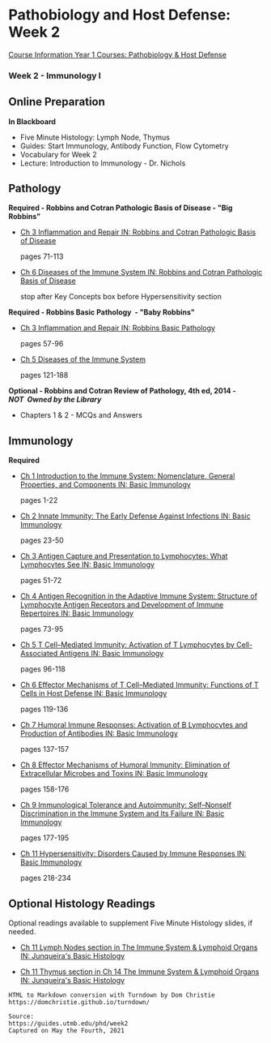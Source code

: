 # Pathobiology and Host Defense: Week 2

[Course Information Year 1 Courses: Pathobiology & Host Defense](/usmle/phd/course-information.md)

### Week 2 - Immunology I

## Online Preparation

**In Blackboard**

*   Five Minute Histology: Lymph Node, Thymus
*   Guides: Start Immunology, Antibody Function, Flow Cytometry
*   Vocabulary for Week 2
*   Lecture: Introduction to Immunology - Dr. Nichols

## Pathology

**Required - Robbins and Cotran Pathologic Basis of Disease - "Big Robbins"**

*   [Ch 3 Inflammation and Repair IN: Robbins and Cotran Pathologic Basis of Disease](http://libux.utmb.edu/login?url=https://www.clinicalkey.com/#!/content/book/3-s2.0-B9780323531139000030)
    
    pages 71-113
    
*   [Ch 6 Diseases of the Immune System IN: Robbins and Cotran Pathologic Basis of Disease](http://libux.utmb.edu/login?url=https://www.clinicalkey.com/#!/content/book/3-s2.0-B9780323531139000066)
    
    stop after Key Concepts box before Hypersensitivity section
    

**Required - Robbins Basic Pathology  - "Baby Robbins"**

*   [Ch 3 Inflammation and Repair IN: Robbins Basic Pathology](http://libux.utmb.edu/login?url=https://www.clinicalkey.com/#!/content/book/3-s2.0-B978032335317500003X)
    
    pages 57-96
    
*   [Ch 5 Diseases of the Immune System](http://libux.utmb.edu/login?url=https://www.clinicalkey.com/#!/content/book/3-s2.0-B9780323353175000053)
    
    pages 121-188
    

**Optional - Robbins and Cotran Review of Pathology, 4th ed, 2014 -_NOT_  _Owned by the Library_**

*   Chapters 1 & 2 - MCQs and Answers

## Immunology

**Required**

*   [Ch 1 Introduction to the Immune System: Nomenclature, General Properties, and Components IN: Basic Immunology](http://libux.utmb.edu/login?url=https://www.clinicalkey.com/#!/content/book/3-s2.0-B9780323549431000015)
    
    pages 1-22
    
*   [Ch 2 Innate Immunity: The Early Defense Against Infections IN: Basic Immunology](http://libux.utmb.edu/login?url=https://www.clinicalkey.com/#!/content/book/3-s2.0-B9780323549431000027)
    
    pages 23-50
    
*   [Ch 3 Antigen Capture and Presentation to Lymphocytes: What Lymphocytes See IN: Basic Immunology](http://libux.utmb.edu/login?url=https://www.clinicalkey.com/#!/content/book/3-s2.0-B9780323549431000039)
    
    pages 51-72
    
*   [Ch 4 Antigen Recognition in the Adaptive Immune System: Structure of Lymphocyte Antigen Receptors and Development of Immune Repertoires IN: Basic Immunology](http://libux.utmb.edu/login?url=https://www.clinicalkey.com/#!/content/book/3-s2.0-B9780323549431000040)
    
    pages 73-95
    
*   [Ch 5 T Cell–Mediated Immunity: Activation of T Lymphocytes by Cell-Associated Antigens IN: Basic Immunology](http://libux.utmb.edu/login?url=https://www.clinicalkey.com/#!/content/book/3-s2.0-B9780323549431000052)
    
    pages 96-118
    
*   [Ch 6 Effector Mechanisms of T Cell–Mediated Immunity: Functions of T Cells in Host Defense IN: Basic Immunology](http://libux.utmb.edu/login?url=https://www.clinicalkey.com/#!/content/book/3-s2.0-B9780323549431000064)
    
    pages 119-136
    
*   [Ch 7 Humoral Immune Responses: Activation of B Lymphocytes and Production of Antibodies IN: Basic Immunology](http://libux.utmb.edu/login?url=https://www.clinicalkey.com/#!/content/book/3-s2.0-B9780323549431000076)
    
    pages 137-157
    
*   [Ch 8 Effector Mechanisms of Humoral Immunity: Elimination of Extracellular Microbes and Toxins IN: Basic Immunology](http://libux.utmb.edu/login?url=https://www.clinicalkey.com/#!/content/book/3-s2.0-B9780323549431000088)
    
    pages 158-176
    
*   [Ch 9 Immunological Tolerance and Autoimmunity: Self–Nonself Discrimination in the Immune System and Its Failure IN: Basic Immunology](http://libux.utmb.edu/login?url=https://www.clinicalkey.com/#!/content/book/3-s2.0-B978032354943100009X)
    
    pages 177-195
    
*   [Ch 11 Hypersensitivity: Disorders Caused by Immune Responses IN: Basic Immunology](http://libux.utmb.edu/login?url=https://www.clinicalkey.com/#!/content/book/3-s2.0-B9780323549431000118)
    
    pages 218-234
    

## Optional Histology Readings

Optional readings available to supplement Five Minute Histology slides, if needed.

*   [Ch 11 Lymph Nodes section in The Immune System & Lymphoid Organs IN: Junqueira's Basic Histology](http://libux.utmb.edu/login?url=https://accessmedicine.mhmedical.com/content.aspx?bookid=1687&sectionid=109633334#1133857003)
    
*   [Ch 11 Thymus section in Ch 14 The Immune System & Lymphoid Organs IN: Junqueira's Basic Histology](http://libux.utmb.edu/login?url=https://accessmedicine.mhmedical.com/content.aspx?bookid=1687&sectionid=109633334#1133857001)

```
HTML to Markdown conversion with Turndown by Dom Christie
https://domchristie.github.io/turndown/

Source:
https://guides.utmb.edu/phd/week2
Captured on May the Fourth, 2021
```
